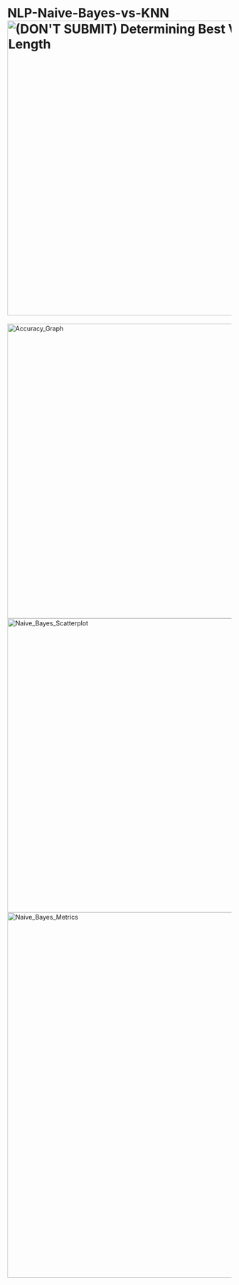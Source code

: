 # NLP-Naive-Bayes-vs-KNN<img width="662" alt="(DON'T SUBMIT) Determining Best Vector Length" src="https://user-images.githubusercontent.com/87667562/224467391-a6c73590-93c9-4e3d-8390-5544e201d818.png">
<img width="662" alt="Accuracy_Graph" src="https://user-images.githubusercontent.com/87667562/224467393-e5d19a53-4bb3-46f6-85e3-a5907224bb87.png">
<img width="660" alt="Naive_Bayes_Scatterplot" src="https://user-images.githubusercontent.com/87667562/224467394-c5fb2b34-97da-493e-9752-90f4e16377a9.png">
<img width="821" alt="Naive_Bayes_Metrics" src="https://user-images.githubusercontent.com/87667562/224467401-83da25da-061e-4a41-81c0-4249d86b51e2.png">
